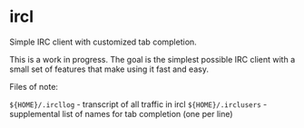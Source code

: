 ircl
====

Simple IRC client with customized tab completion.

This is a work in progress. The goal is the simplest possible IRC
client with a small set of features that make using it fast and
easy.

Files of note:

`${HOME}/.ircllog` - transcript of all traffic in ircl
`${HOME}/.irclusers` - supplemental list of names for tab completion (one per line)
